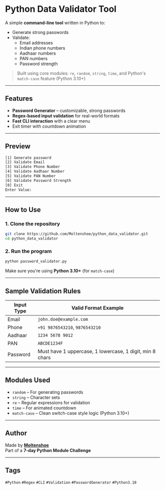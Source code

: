 # Python Data Validator Tool

A simple **command-line tool** written in Python to:

- Generate strong passwords
- Validate:
  - Email addresses
  - Indian phone numbers
  - Aadhaar numbers
  - PAN numbers
  - Password strength

> Built using core modules: `re`, `random`, `string`, `time`, and Python's `match-case` feature (Python 3.10+)

---

## Features

- **Password Generator** – customizable, strong passwords
- **Regex-based input validation** for real-world formats
- **Fast CLI interaction** with a clear menu
- Exit timer with countdown animation

---

## Preview

```bash
[1] Generate password
[2] Validate Email
[3] Validate Phone Number
[4] Validate Aadhaar Number
[5] Validate PAN Number
[6] Validate Password Strength
[0] Exit
Enter Value:
```

---

## How to Use

### 1. Clone the repository
```bash
git clone https://github.com/Moltenshoe/python_data_validator.git
cd python_data_validator
```

### 2. Run the program
```bash
python password_validator.py
```

Make sure you're using **Python 3.10+** (for `match-case`)

---

## Sample Validation Rules

| Input Type | Valid Format Example          |
|------------|-------------------------------|
| Email      | `john.doe@example.com`        |
| Phone      | `+91 9876543210`, `9876543210`|
| Aadhaar    | `1234 5678 9012`              |
| PAN        | `ABCDE1234F`                  |
| Password   | Must have 1 uppercase, 1 lowercase, 1 digit, min 8 chars |

---

## Modules Used

- `random` – For generating passwords
- `string` – Character sets
- `re` – Regular expressions for validation
- `time` – For animated countdown
- `match-case` – Clean switch-case style logic (Python 3.10+)

---

## Author

Made by [**Moltenshoe**](https://github.com/Moltenshoe)  
Part of a **7-day Python Module Challenge**

---

## Tags

`#Python` `#Regex` `#CLI` `#Validation` `#PasswordGenerator` `#Python3.10`
